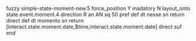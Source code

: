 fuzzy simple-state-moment-new.5
   force_position Y
   madatory N
   layout_onto state.event.moment.4
   direction R
   an AN
   sq 50
   pref 
   def 
    dt nesse
    sn 
    return 
    direct 
   def 
    dt momento
    sn 
    return [interact.state.moment.date,$time,interact.state.moment.date]
    direct 
   suf 
end
